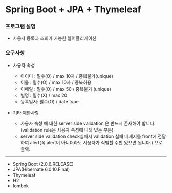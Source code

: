 # Spring Boot + JPA + Thymeleaf

 ### 프로그램 설명
 - 사용자 등록과 조회가 가능한 웹어플리케이션


### 요구사항
- 사용자 속성
  - 아이디 : 필수(O) / max 10자 / 중복불가(unique)
  - 이름 : 필수(O) / max 10자 / 중복허용
  - 이메일 : 필수(O) / max 50 / 중복불가 (unique)
  - 별명 : 필수(X) / max 20 
  - 등록일시: 필수(O) / date type


- 기타 제한사항
  - 사용자 속성 에 대한 server side validation 은 반드시 존재해야 합니다.(validation rule은 사용자 속성에 나와 있는 부분)
  - server side validation check실패시 validation 실패 메세지를 front에 전달하여 alert(꼭 alert이 아니더라도 사용자가 식별할 수만 있으면 됩니다.) 으로 출력.
---
  

- Spring Boot (2.0.6.RELEASE)
- JPA(Hibernate 6.0.10.Final)
- Thymeleaf
- H2
- lombok
